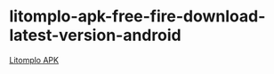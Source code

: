 ﻿# litomplo-apk-free-fire-download-latest-version-android
[Litomplo APK](https://limipomplo.apkmodjoy.org/)

